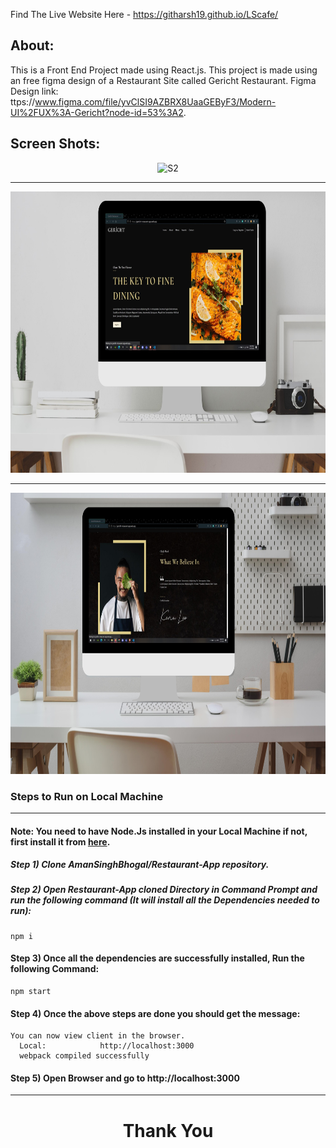 
Find The Live Website Here - https://githarsh19.github.io/LScafe/

## About:
This is a Front End Project made using React.js. This project is made using an free figma design of a Restaurant Site called Gericht Restaurant. Figma Design link: ttps://www.figma.com/file/yvClSI9AZBRX8UaaGEByF3/Modern-UI%2FUX%3A-Gericht?node-id=53%3A2.

## Screen Shots:
<div align="center">
  <img src="./public/Images/Geritch Restaurant.gif" height="450"  alt="S2">
  
  ***
  
  <img src="./public/Images/SS1.jpg" height="450"  alt="S1">
  
  ***
  
  <img src="./public/Images/SS2.jpg" height="450"  alt="S2">
</div>

### Steps to Run on Local Machine

***

#### Note: You need to have Node.Js installed in your Local Machine if not, first install it from <a href="https://nodejs.org/en/">here</a>.
##### Step 1) Clone AmanSinghBhogal/Restaurant-App repository.
##### Step 2) Open Restaurant-App cloned Directory in Command Prompt and run the following command (It will install all the Dependencies needed to run):
```
npm i
```
#### Step 3) Once all the dependencies are successfully installed, Run the following Command:
```
npm start
```
#### Step 4) Once the above steps are done you should get the message:
    You can now view client in the browser.
      Local:            http://localhost:3000 
      webpack compiled successfully
#### Step 5) Open Browser and go to http://localhost:3000

***
<h1 align="center">Thank You</h1>
